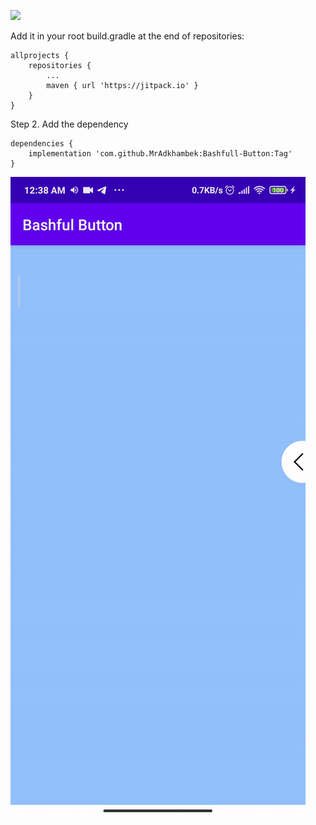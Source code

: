 [![](https://jitpack.io/v/MrAdkhambek/Bashfull-Button.svg)](https://jitpack.io/#MrAdkhambek/Bashfull-Button)

Add it in your root build.gradle at the end of repositories:
```
allprojects {
	repositories {
		...
		maven { url 'https://jitpack.io' }
	}
}
```
Step 2. Add the dependency
```
dependencies {
    implementation 'com.github.MrAdkhambek:Bashfull-Button:Tag'
}
```

![Image](media/media.gif)